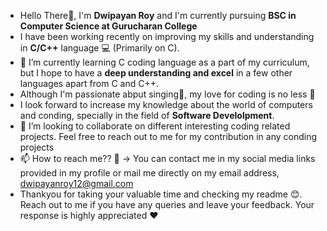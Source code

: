 - Hello There👋, I'm **Dwipayan Roy** and I'm currently pursuing **BSC in Computer Science at Gurucharan College**
- I have been working recently on improving my skills and understanding in **C/C++** language 💻 (Primarily on C).
- 🌱 I’m currently learning C coding language as a part of my curriculum, but I hope to have a **deep understanding and excel** in a few other languages apart from C and C++.
- Although I'm passionate abput singing🎤, my love for coding is no less 🤩
- I look forward to increase my knowledge about the world of computers and conding, specially in the field of **Software Develolpment**.  
- 💞️ I’m looking to collaborate on different interesting coding related projects. Feel free to reach out to me for my contribution in any conding projects 
- 📫 How to reach me?? 🤔 -> You can contact me in my social media links provided in my profile or mail me directly on my email address, dwipayanroy12@gmail.com
- Thankyou for taking your valuable time and checking my readme 😊. Reach out to me if you have any queries and leave your feedback. Your response is highly appreciated ❤️

<!---
ROYDWIPS/ROYDWIPS is a ✨ special ✨ repository because its `README.md` (this file) appears on your GitHub profile.
You can click the Preview link to take a look at your changes.
--->
